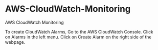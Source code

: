 # AWS-CloudWatch-Monitoring
AWS CloudWatch Monitoring

To create CloudWatch Alarms, Go to the AWS CloudWatch Console. Click on Alarms in the left menu.	Click on Create Alarm on the right side of the webpage.


 
